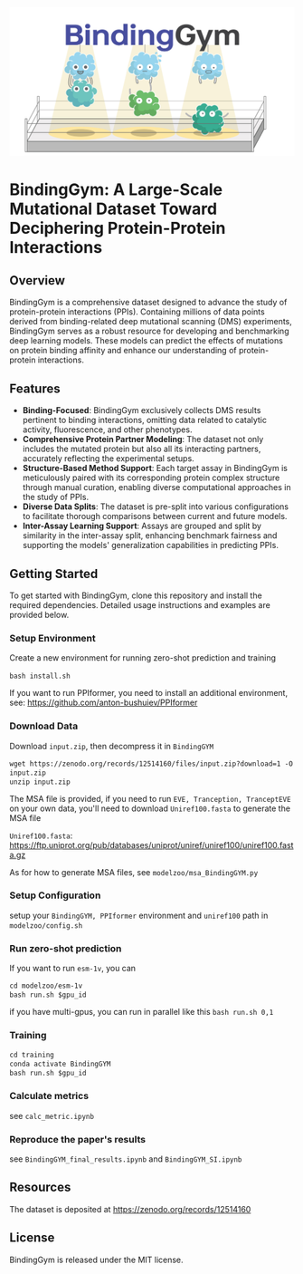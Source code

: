 ![header](imgs/header.jpeg)

# BindingGym: A Large-Scale Mutational Dataset Toward Deciphering Protein-Protein Interactions

## Overview
BindingGym is a comprehensive dataset designed to advance the study of protein-protein interactions (PPIs). Containing millions of data points derived from binding-related deep mutational scanning (DMS) experiments, BindingGym serves as a robust resource for developing and benchmarking deep learning models. These models can predict the effects of mutations on protein binding affinity and enhance our understanding of protein-protein interactions.


## Features
- **Binding-Focused**: BindingGym exclusively collects DMS results pertinent to binding interactions, omitting data related to catalytic activity, fluorescence, and other phenotypes.
- **Comprehensive Protein Partner Modeling**: The dataset not only includes the mutated protein but also all its interacting partners, accurately reflecting the experimental setups.
- **Structure-Based Method Support**: Each target assay in BindingGym is meticulously paired with its corresponding protein complex structure through manual curation, enabling diverse computational approaches in the study of PPIs.
- **Diverse Data Splits**: The dataset is pre-split into various configurations to facilitate thorough comparisons between current and future models.
- **Inter-Assay Learning Support**: Assays are grouped and split by similarity in the inter-assay split, enhancing benchmark fairness and supporting the models' generalization capabilities in predicting PPIs.


## Getting Started
To get started with BindingGym, clone this repository and install the required dependencies. Detailed usage instructions and examples are provided below.


### Setup Environment

Create a new environment for running zero-shot prediction and training

`bash install.sh`

If you want to run PPIformer, you need to install an additional environment, see: https://github.com/anton-bushuiev/PPIformer

### Download Data

Download `input.zip`, then decompress it in `BindingGYM`

```
wget https://zenodo.org/records/12514160/files/input.zip?download=1 -O input.zip
unzip input.zip
```

The MSA file is provided, if you need to run `EVE, Tranception, TranceptEVE` on your own data, you'll need to download `Uniref100.fasta` to generate the MSA file

`Uniref100.fasta`: https://ftp.uniprot.org/pub/databases/uniprot/uniref/uniref100/uniref100.fasta.gz

As for how to generate MSA files, see `modelzoo/msa_BindingGYM.py`


### Setup Configuration

setup your `BindingGYM, PPIformer` environment and `uniref100` path in `modelzoo/config.sh`

### Run zero-shot prediction 

If you want to run `esm-1v`, you can

```
cd modelzoo/esm-1v
bash run.sh $gpu_id
```

if you have multi-gpus, you can run in parallel like this `bash run.sh 0,1`

### Training

```
cd training
conda activate BindingGYM
bash run.sh $gpu_id
```

### Calculate metrics

see `calc_metric.ipynb`

### Reproduce the paper's results 

see `BindingGYM_final_results.ipynb` and `BindingGYM_SI.ipynb`

## Resources
The dataset is deposited at https://zenodo.org/records/12514160

## License
BindingGym is released under the MIT license.

